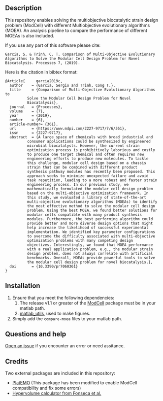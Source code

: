 ## Description
This repository enables solving the multiobjective biocatalytic strain design problem (ModCell) with different Multiobjective evolutionary algorithms (MOEA). An analysis pipeline to compare the performance of different MOEAs is also included.

If you use any part of this software please cite:

~~~
Garcia, S. & Trinh, C. T. Comparison of Multi-Objective Evolutionary Algorithms to Solve the Modular Cell Design Problem for Novel Biocatalysis. Processes 7, (2019).
~~~

Here is the citation in bibtex format:

~~~
@Article{	  garcia2019c,
  author	= {Garcia, Sergio and Trinh, Cong T.},
  title		= {Comparison of Multi-Objective Evolutionary Algorithms to
		  Solve the Modular Cell Design Problem for Novel
		  Biocatalysis},
  journal	= {Processes},
  volume	= {7},
  year		= {2019},
  number	= {6},
  article-number= {361},
  url		= {https://www.mdpi.com/2227-9717/7/6/361},
  issn		= {2227-9717},
  abstract	= {A large space of chemicals with broad industrial and
		  consumer applications could be synthesized by engineered
		  microbial biocatalysts. However, the current strain
		  optimization process is prohibitively laborious and costly
		  to produce one target chemical and often requires new
		  engineering efforts to produce new molecules. To tackle
		  this challenge, modular cell design based on a chassis
		  strain that can be combined with different product
		  synthesis pathway modules has recently been proposed. This
		  approach seeks to minimize unexpected failure and avoid
		  task repetition, leading to a more robust and faster strain
		  engineering process. In our previous study, we
		  mathematically formulated the modular cell design problem
		  based on the multi-objective optimization framework. In
		  this study, we evaluated a library of state-of-the-art
		  multi-objective evolutionary algorithms (MOEAs) to identify
		  the most effective method to solve the modular cell design
		  problem. Using the best MOEA, we found better solutions for
		  modular cells compatible with many product synthesis
		  modules. Furthermore, the best performing algorithm could
		  provide better and more diverse design options that might
		  help increase the likelihood of successful experimental
		  implementation. We identified key parameter configurations
		  to overcome the difficulty associated with multi-objective
		  optimization problems with many competing design
		  objectives. Interestingly, we found that MOEA performance
		  with a real application problem, e.g., the modular strain
		  design problem, does not always correlate with artificial
		  benchmarks. Overall, MOEAs provide powerful tools to solve
		  the modular cell design problem for novel biocatalysis.},
  doi		= {10.3390/pr7060361}
}
~~~


## Installation
1. Ensure that you meet the following dependencies:
	1. The release v1.1 or greater of the [ModCell](https://github.com/TrinhLab/ModCell2) package must be in your matlab path.
	2. [matlab_utils](https://github.com/TrinhLab/matlab_utils),  used to make figures.
2. Simply add the `compare-moea` files to your matlab path.

## Questions and help
[Open an issue](https://github.com/TrinhLab/compare-moea/issues/new) if you encounter an error or need assitance.

## Credits
Two external packages are included in this repository:

- [PlatEMO](https://github.com/BIMK/PlatEMO) (This package has been modified to enable ModCell compatibility and fix some errors)
- [Hypervolume calculator from Fonseca et al.](http://lopez-ibanez.eu/hypervolume#download)
